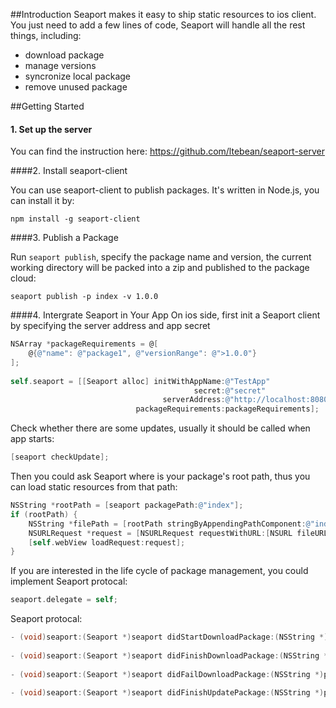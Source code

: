 ##Introduction
Seaport makes it easy to ship static resources to ios client. You just need to add a few lines of code, Seaport will handle all the rest things, including:

* download package
* manage versions
* syncronize local package
* remove unused package



##Getting Started

#### 1. Set up the server
You can find the instruction here: https://github.com/ltebean/seaport-server

####2. Install seaport-client

You can use seaport-client to publish packages. It's written in Node.js, you can install it by:

```
npm install -g seaport-client
```


####3. Publish a Package

Run `seaport publish`, specify the package name and version, the current working directory will be packed into a zip and published to the package cloud:

```
seaport publish -p index -v 1.0.0
```


####4. Intergrate Seaport in Your App
On ios side, first init a Seaport client by specifying the server address and app secret

```objective-c
NSArray *packageRequirements = @[
    @{@"name": @"package1", @"versionRange": @">1.0.0"}
];
    
self.seaport = [[Seaport alloc] initWithAppName:@"TestApp"
                                         secret:@"secret"
                                  serverAddress:@"http://localhost:8080"
                            packageRequirements:packageRequirements];
```

Check whether there are some updates, usually it should be called when app starts:

```objective-c
[seaport checkUpdate];
```

Then you could ask Seaport where is your package's root path, thus you can load static resources from that path:

```objective-c
NSString *rootPath = [seaport packagePath:@"index"];
if (rootPath) {
    NSString *filePath = [rootPath stringByAppendingPathComponent:@"index.html"];
    NSURLRequest *request = [NSURLRequest requestWithURL:[NSURL fileURLWithPath:filePath]];
    [self.webView loadRequest:request];
}
```
  
If you are interested in the life cycle of package management, you could implement Seaport protocal:

```objective-c
seaport.delegate = self;
```

Seaport protocal:

```objective-c
- (void)seaport:(Seaport *)seaport didStartDownloadPackage:(NSString *)packageName version:(NSString *)version;
  
- (void)seaport:(Seaport *)seaport didFinishDownloadPackage:(NSString *)packageName version:(NSString *)version;
  
- (void)seaport:(Seaport *)seaport didFailDownloadPackage:(NSString *)packageName version:(NSString *)version withError:(NSError *)error;
  
- (void)seaport:(Seaport *)seaport didFinishUpdatePackage:(NSString *)packageName version:(NSString *)version;  
```
